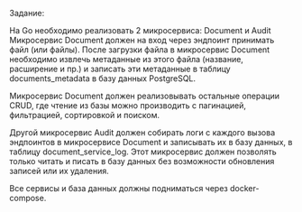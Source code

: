 Задание:

На Go необходимо реализовать 2 микросервиса: Document и Audit
Микросервис Document должен на вход через эндпоинт принимать файл (или файлы). После загрузки файла в микросервис Document необходимо извлечь метаданные из этого файла (название, расширение и пр.) и записать эти метаданные в таблицу documents_metadata в базу данных PostgreSQL.

Микросервис Document должен реализовывать остальные операции CRUD, где чтение из базы можно производить с пагинацией, фильтрацией, сортировкой и поиском.

Другой микросервис Audit должен собирать логи с каждого вызова эндпоинтов в микросервисе Document и записывать их в базу данных, в таблицу document_service_log. Этот микросервис должен позволять только читать и писать в базу данных без возможности обновления записей или их удаления.

Все сервисы и база данных должны подниматься через docker-compose.